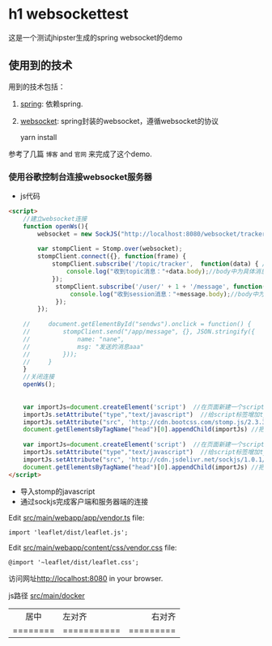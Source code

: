 # h1 websockettest

这是一个测试jhipster生成的spring websocket的demo



## 使用到的技术

用到的技术包括：

1. [spring][]: 依赖spring.
   
2. [websocket][]: spring封装的websocket，遵循websocket的协议


    yarn install


参考了几篇 `博客` and `官网` 来完成了这个demo.


### 使用谷歌控制台连接websocket服务器

* js代码

```html
<script>
    //建立websocket连接
    function openWs(){
        websocket = new SockJS("http://localhost:8080/websocket/tracker?access_token=eyJhbGciOiJIUzUxMiJ9.eyJzdWIiOiJhZG1pbiIsImF1dGgiOiJST0xFX0FETUlOLFJPTEVfVVNFUiIsImV4cCI6MTUyNDEzMzI5Nn0.27co1fKw8KYVw-_5Ie5bXf7YgMNCCvGpWQYLveKtHzdNMQHb2If2tUk2YmczTY92jGWjKPMoSqmeMAQeXTRx6w");
    
        var stompClient = Stomp.over(websocket);
        stompClient.connect({}, function(frame) {
            stompClient.subscribe('/topic/tracker',  function(data) { //订阅消息
                console.log("收到topic消息："+data.body);//body中为具体消息内容
            });
             stompClient.subscribe('/user/' + 1 + '/message', function(message){
                 console.log("收到session消息："+message.body);//body中为具体消息内容
             });
        });
    
    //     document.getElementById("sendws").onclick = function() {
    //         stompClient.send("/app/message", {}, JSON.stringify({
    //             name: "nane",
    //             msg: "发送的消息aaa"
    //         }));
    //     }
    }
    //关闭连接
    openWs();
    
  
    var importJs=document.createElement('script')  //在页面新建一个script标签
    importJs.setAttribute("type","text/javascript")  //给script标签增加type属性
    importJs.setAttribute("src", 'http://cdn.bootcss.com/stomp.js/2.3.3/stomp.min.js') //给script标签增加src属性， url地址为cdn公共库里的
    document.getElementsByTagName("head")[0].appendChild(importJs) //把importJs标签添加在页面
   
    var importJs=document.createElement('script')  //在页面新建一个script标签
    importJs.setAttribute("type","text/javascript")  //给script标签增加type属性
    importJs.setAttribute("src", 'http://cdn.jsdelivr.net/sockjs/1.0.1/sockjs.min.js') //给script标签增加src属性， url地址为cdn公共库里的
    document.getElementsByTagName("head")[0].appendChild(importJs) //把importJs标签添加在页面
</script>
```


* 导入stomp的javascript
* 通过sockjs完成客户端和服务器端的连接


Edit [src/main/webapp/app/vendor.ts](src/main/webapp/app/vendor.ts) file:
~~~
import 'leaflet/dist/leaflet.js';
~~~

Edit [src/main/webapp/content/css/vendor.css](src/main/webapp/content/css/vendor.css) file:
~~~
@import '~leaflet/dist/leaflet.css';
~~~


访问网址[http://localhost:8080](http://localhost:8080) in your browser.


 
js路径 [src/main/docker](src/main/docker) 

||||
|:-----:|:---|------:|
|居中|左对齐|右对齐|
|========|===========|=========|


[spring]: https://spring.io/
[websocket]: http://www.ruanyifeng.com/blog/2017/05/websocket.html
